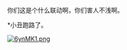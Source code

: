 你们这是个什么联动啊，你们害人不浅啊。

*小丑跑路了。

[![6ynMK1.png](https://s3.ax1x.com/2021/03/16/6ynMK1.png)](https://imgtu.com/i/6ynMK1)